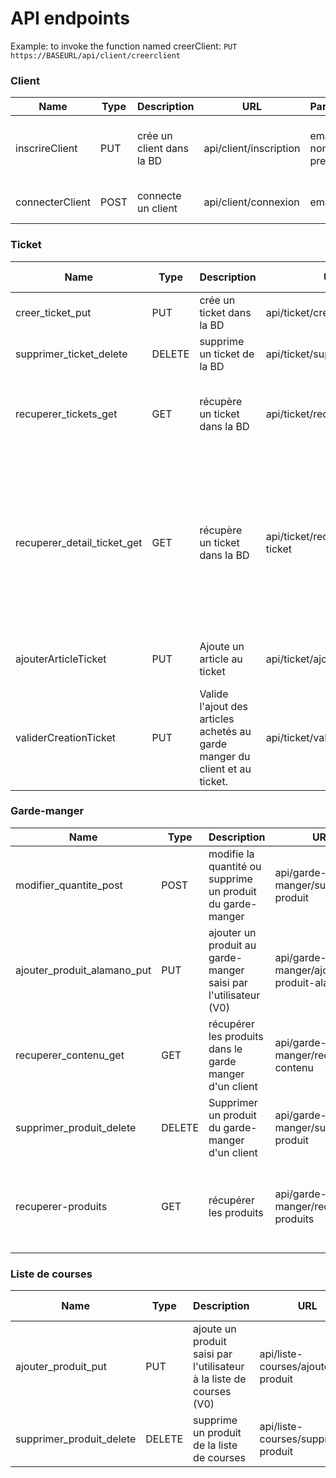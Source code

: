 
# API endpoints

Example: to invoke the function named creerClient: `PUT https://BASEURL/api/client/creerclient`

### Client
| Name              | Type | Description                            | URL             | Parameters         | Example response                                                                                                                      |
|-------------------|------|----------------------------------------|-----------------|--------------------|-------------------------------------------------------------------------------------------------------------------------------|
| inscrireClient  | PUT  | crée un client dans la BD                 | api/client/inscription  | email, mdp, nom, prenom               | {idClient: 1, email: 'abu@ama.com', mdp:'!@#321', nom: 'abu', prenom: 'whut'} |
| connecterClient  | POST  | connecte un client  | api/client/connexion  | email, mdp | {email: 'abu@ali.com',token: '@#!abcd'} |

### Ticket
| Name              | Type | Description                            | URL             | Parameters         | Example response                                                                                                                      |
|-------------------|------|----------------------------------------|-----------------|--------------------|-------------------------------------------------------------------------------------------------------------------------------|
| creer_ticket_put  | PUT  | crée un ticket dans la BD                 | api/ticket/creer  | idlient, idagasin             | {message: Success, idTicket: 1} |
| supprimer_ticket_delete  | DELETE  | supprime un ticket de la BD                 | api/ticket/supprimer-ticket  | idticket    | {message: Success} |
| recuperer_tickets_get  | GET | récupère un ticket dans la BD                 | api/ticket/recuperer-tickets  | null | {"tickets": [{idTicket: 1, montant: 10, commerce: "Auchan"}, {...}]} |
| recuperer_detail_ticket_get  | GET | récupère un ticket dans la BD  | api/ticket/recuperer-detail-ticket  | idticket    | {"ticket": {montant: 15, commerce: "Auchan", dateAchat: "13/05/2016"}, "achats": [{nomArticle: "beurre doux", quantite: 3, prix: 2, categorie: "Produits laitiers"}, {..}]} |
| ajouterArticleTicket  | PUT | Ajoute un article au ticket  | api/ticket/ajouterarticleticket  | idTicket, codeBarre, quantite, prix    | {message: "Success"} |
| validerCreationTicket  | PUT | Valide l'ajout des articles achetés au garde manger du client et au ticket.  | api/ticket/validerticket  | idTicket  | {message: "Success"} |

### Garde-manger
| Name              | Type | Description                            | URL             | Parameters         | Example response                                                                                                                      |
|-------------------|------|----------------------------------------|-----------------|--------------------|-------------------------------------------------------------------------------------------------------------------------------|
| modifier_quantite_post  | POST  | modifie la quantité ou supprime un produit du garde-manger | api/garde-manger/supprimer-produit  | idproduit, quantite | {message: Success} |
| ajouter_produit_alamano_put  | PUT  | ajouter un produit au garde-manger saisi par l'utilisateur (V0) | api/garde-manger/ajouter-produit-alamano  | nomproduit, quantite | {message: Success} |
| recuperer_contenu_get  | GET  | récupérer les produits dans le garde manger d'un client | api/garde-manger/recuperer-contenu  | null | {produits : [{nomProduit: "Litre de lait", quantite: 3, categorie: "Produits laitiers"}, {..}]} |
| supprimer_produit_delete  | DELETE  | Supprimer un produit du garde-manger d'un client | api/garde-manger/supprimer-produit  | idproduit | OK |
| recuperer-produits  | GET  | récupérer les produits | api/garde-manger/recuperer-produits  | null | {"Produits": [{"idProduit": "1","nom": "Pates","categorie": {"idCategorie": "1", "nomCategorie": "Feculents"}}]} |

### Liste de courses
| Name              | Type | Description                            | URL             | Parameters         | Example response                                                                                                                      |
|-------------------|------|----------------------------------------|-----------------|--------------------|-------------------------------------------------------------------------------------------------------------------------------|
| ajouter_produit_put  | PUT | ajoute un produit saisi par l'utilisateur à la liste de courses (V0) | api/liste-courses/ajouter-produit  | nomproduit | {message: Success} |
| supprimer_produit_delete  | DELETE | supprime un produit de la liste de courses | api/liste-courses/supprimer-produit  | idproduit | {message: Success} |
